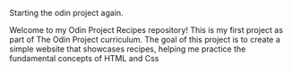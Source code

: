 Starting the odin project again.

Welcome to my Odin Project Recipes repository! This is my first project as part of The Odin Project curriculum. The goal of this project is to create a simple website that showcases recipes, helping me practice the fundamental concepts of HTML and Css